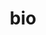 ---
category: 3-letters
denotation: null
name: bio
reference_link: https://www.etymonline.com/word/bio
root_language: null
root_name: null
title: bio
type: free
word_sums:
- respelling: bio
  sum: 'Bio + '
---